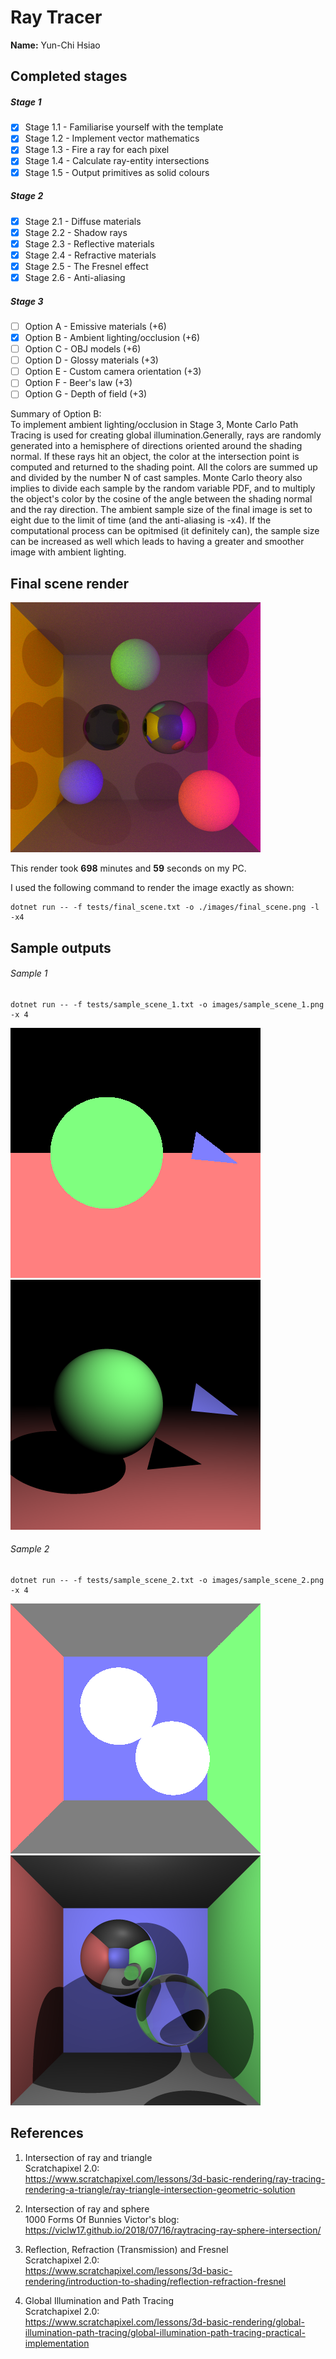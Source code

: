 # Ray Tracer

**Name:** Yun-Chi Hsiao

## Completed stages
<!---
Tip: To tick, place an x between the square brackes [ ], like so: [x]
-->

##### Stage 1

- [x] Stage 1.1 - Familiarise yourself with the template
- [x] Stage 1.2 - Implement vector mathematics
- [x] Stage 1.3 - Fire a ray for each pixel
- [x] Stage 1.4 - Calculate ray-entity intersections
- [x] Stage 1.5 - Output primitives as solid colours

##### Stage 2

- [x] Stage 2.1 - Diffuse materials
- [x] Stage 2.2 - Shadow rays
- [x] Stage 2.3 - Reflective materials
- [x] Stage 2.4 - Refractive materials
- [x] Stage 2.5 - The Fresnel effect
- [x] Stage 2.6 - Anti-aliasing

##### Stage 3

- [ ] Option A - Emissive materials (+6)
- [x] Option B - Ambient lighting/occlusion (+6)
- [ ] Option C - OBJ models (+6)
- [ ] Option D - Glossy materials (+3)
- [ ] Option E - Custom camera orientation (+3)
- [ ] Option F - Beer's law (+3)
- [ ] Option G - Depth of field (+3)

Summary of Option B:\
To implement ambient lighting/occlusion in Stage 3, Monte Carlo Path Tracing is used for creating global illumination.Generally, rays are randomly generated into a hemisphere of directions oriented around the shading normal. If these rays hit an object, the color at the intersection point is computed and returned to the shading point. All the colors are summed up and divided by the number N of cast samples. Monte Carlo theory also implies to divide each sample by the random variable PDF, and to multiply the object's color by the cosine of the angle between the shading normal and the ray direction. The ambient sample size of the final image is set to eight due to the limit of time (and the anti-aliasing is -x4). If the computational process can be opitmised (it definitely can), the sample size can be increased as well which leads to having a greater and smoother image with ambient lighting.

## Final scene render

![My final render](/images/final_scene.png)

This render took **698** minutes and **59** seconds on my PC.

I used the following command to render the image exactly as shown:

```
dotnet run -- -f tests/final_scene.txt -o ./images/final_scene.png -l -x4
```

## Sample outputs

###### Sample 1
```
dotnet run -- -f tests/sample_scene_1.txt -o images/sample_scene_1.png -x 4
```
<p float="left">
  <img src="/images/sample_scene_1_s1.png" />
  <img src="/images/sample_scene_1_s2.png" /> 
</p>

###### Sample 2

```
dotnet run -- -f tests/sample_scene_2.txt -o images/sample_scene_2.png -x 4
```
<p float="left">
  <img src="/images/sample_scene_2_s1.png" />
  <img src="/images/sample_scene_2_s2.png" /> 
</p>

## References

1. Intersection of ray and triangle \
   Scratchapixel 2.0: \
   https://www.scratchapixel.com/lessons/3d-basic-rendering/ray-tracing-rendering-a-triangle/ray-triangle-intersection-geometric-solution

2. Intersection of ray and sphere \
   1000 Forms Of Bunnies Victor's blog: \
   https://viclw17.github.io/2018/07/16/raytracing-ray-sphere-intersection/

3. Reflection, Refraction (Transmission) and Fresnel \
   Scratchapixel 2.0: \
   https://www.scratchapixel.com/lessons/3d-basic-rendering/introduction-to-shading/reflection-refraction-fresnel
   
4. Global Illumination and Path Tracing\
   Scratchapixel 2.0: \
   https://www.scratchapixel.com/lessons/3d-basic-rendering/global-illumination-path-tracing/global-illumination-path-tracing-practical-implementation
